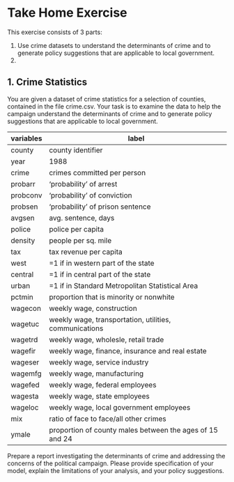 # Take Home Exercise 

This exercise consists of 3 parts:
1. Use crime datasets to understand the determinants of crime and to generate policy suggestions that are applicable to local government.
2. 




## 1. Crime Statistics 

You are given a dataset of crime statistics for a selection of counties, contained in the file crime.csv.
Your task is to examine the data to help the campaign understand the determinants of crime and to generate policy suggestions that are applicable to local government.

|variables | label  |
|----------|--------|
|county|county identifier|
|year|1988|
|crime|crimes committed per person|
|probarr |‘probability’ of arrest|
|probconv |‘probability’ of conviction|
|probsen |‘probability’ of prison sentence|
|avgsen|avg. sentence, days|
|police|police per capita|
|density |people per sq. mile|
|tax|tax revenue per capita|
|west|=1 if in western part of the state|
|central |=1 if in central part of the state|
|urban |=1 if in Standard Metropolitan Statistical Area| 
|pctmin |proportion that is minority or nonwhite|
|wagecon |weekly wage, construction|
|wagetuc |weekly wage, transportation, utilities, communications |
|wagetrd |weekly wage, wholesle, retail trade|
|wagefir |weekly wage, finance, insurance and real estate|
|wageser |weekly wage, service industry|
|wagemfg |weekly wage, manufacturing|
|wagefed |weekly wage, federal employees|
|wagesta |weekly wage, state employees|
|wageloc |weekly wage, local government employees|
|mix |ratio of face to face/all other crimes|
|ymale|proportion of county males between the ages of 15 and 24|

Prepare a report investigating the determinants of crime and addressing the concerns of the political campaign.  Please provide specification of your model, explain the limitations of your analysis, and your policy suggestions. 

